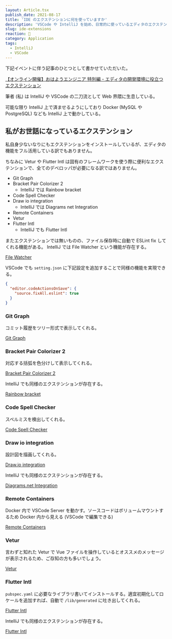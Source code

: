 ```yaml
---
layout: Article.tsx
publish_date: 2021-08-17
title: 'IDE のエクステンションに何を使っていますか'
description: 'VSCode や IntelliJ を始め、日常的に使っているエディタのエクステンション (拡張機能) 皆さまは何を使っていますか。'
slug: ide-extensions
reaction: 📐
category: Application
tags:
  - IntelliJ
  - VSCode
---
```


下記イベントに伴う記事のひとつとして書かせていただいた。

[【オンライン開催】おはようエンジニア 特別編 - エディタの開発環境に役立つエクステンション](https://connpass.com/event/220380/)

筆者 (私) は IntelliJ や VSCode の二刀流として Web 界隈に生息している。

可能な限り IntelliJ 上で済ませるようにしており Docker (MySQL や PostgreSQL) なども IntelliJ 上で動かしている。

## 私がお世話になっているエクステンション

私自身少ないなりにもエクステンションをインストールしているが、エディタの機能をフル活用している訳でもありません。

ちなみに Vetur や Flutter Intl は固有のフレームワークを使う際に便利なエクステンションで、全てのデベロッパが必要になる訳ではありません。

- Git Graph
- Bracket Pair Colorizer 2
  - IntelliJ では Rainbow bracket
- Code Spell Checker
- Draw io integration
  - IntelliJ では Diagrams net Integration
- Remote Containers
- Vetur
- Flutter Intl
  - IntelliJ でも Flutter Intl

またエクステンションでは無いものの、ファイル保存時に自動で ESLint fix してくれる機能がある。 IntelliJ では File Watcher という機能が存在する。

[File Watcher](https://pleiades.io/help/idea/using-file-watchers.html)

VSCode でも `setting.json` に下記設定を追加することで同様の機能を実現できる。

```json
{
  "editor.codeActionsOnSave": {
    "source.fixAll.eslint": true
  }
}
```

### Git Graph

コミット履歴をツリー形式で表示してくれる。

[Git Graph](https://marketplace.visualstudio.com/items?itemName=mhutchie.git-graph)

### Bracket Pair Colorizer 2

対応する括弧を色分けして表示してくれる。

[Bracket Pair Colorizer 2](https://marketplace.visualstudio.com/items?itemName=CoenraadS.bracket-pair-colorizer-2)

IntelliJ でも同様のエクステンションが存在する。

[Rainbow bracket](https://plugins.jetbrains.com/plugin/10080-rainbow-brackets)

### Code Spell Checker

スペルミスを検出してくれる。

[Code Spell Checker](https://marketplace.visualstudio.com/items?itemName=streetsidesoftware.code-spell-checker)

### Draw io integration

設計図を描画してくれる。

[Draw.io integration](https://marketplace.visualstudio.com/items?itemName=hediet.vscode-drawio)

IntelliJ でも同様のエクステンションが存在する。

[Diagrams.net Integration](https://plugins.jetbrains.com/plugin/15635-diagrams-net-integration)

### Remote Containers

Docker 内で VSCode Server を動かす。ソースコードはボリュームマウントするため Docker 内から見える (VSCode で編集できる)

[Remote Containers](https://code.visualstudio.com/docs/remote/containers)

### Vetur

言わずと知れた Vetur で Vue ファイルを操作しているとオススメのメッセージが表示されるため、ご存知の方も多いでしょう。

[Vetur](https://marketplace.visualstudio.com/items?itemName=octref.vetur)

### Flutter Intl

`pubspec.yaml` に必要なライブラリ書いてインストールする。適宜初期化してロケールを追加すれば、自動で `/lib/generated` に吐き出してくれる。

[Flutter Intl](https://marketplace.visualstudio.com/items?itemName=localizely.flutter-intl)

IntelliJ でも同様のエクステンションが存在する。

[Flutter Intl](https://plugins.jetbrains.com/plugin/13666-flutter-intl)
